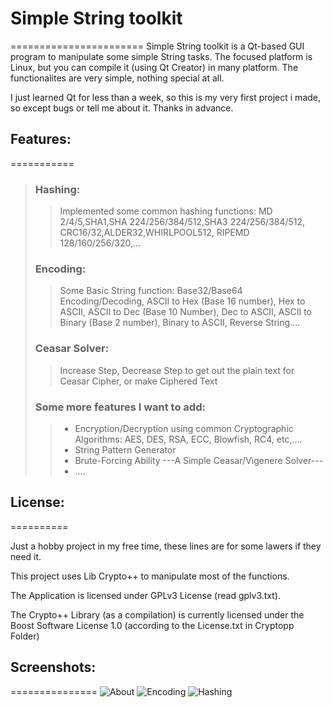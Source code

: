 # Simple String toolkit
=======================
Simple String toolkit is a Qt-based GUI program to manipulate some simple String tasks. The focused platform is Linux, but you can compile it (using Qt Creator) in many platform. The functionalites are very simple, nothing special at all.

I just learned Qt for less than a week, so this is my very first project i made, so except bugs or tell me about it. Thanks in advance.

## Features:
===========
> ### Hashing:
>> Implemented some common hashing functions: MD 2/4/5,SHA1,SHA 224/256/384/512,SHA3 224/256/384/512, CRC16/32,ALDER32,WHIRLPOOL512, RIPEMD 128/160/256/320,...
>
> ### Encoding:
>> Some Basic String function: Base32/Base64 Encoding/Decoding, ASCII to Hex (Base 16 number), Hex to ASCII, ASCII to Dec (Base 10 Number), Dec to ASCII, ASCII to Binary (Base 2 number), Binary to ASCII, Reverse String....
>
> ### Ceasar Solver:
>>Increase Step, Decrease Step to get out the plain text for Ceasar Cipher, or make Ciphered Text
>
> ### Some more features I want to add:
>> - Encryption/Decryption using common Cryptographic Algorithms: AES, DES, RSA, ECC, Blowfish, RC4, etc,....
>> - String Pattern Generator
>> - Brute-Forcing Ability
>> ---A Simple Ceasar/Vigenere Solver---
>> - ....
>

## License:
==========

Just a hobby project in my free time, these lines are for some lawers if they need it. 

This project uses Lib Crypto++ to manipulate most of the functions.

The Application is licensed under GPLv3 License (read gplv3.txt).

The Crypto++ Library (as a compilation) is currently licensed under the Boost Software License 1.0 (according to the License.txt in Cryptopp Folder)

## Screenshots:
===============
![About](https://github.com/levisre/simple_string_toolkit/blob/master/img/main_about.jpg)
![Encoding](https://github.com/levisre/simple_string_toolkit/blob/master/img/main_encoding.jpg)
![Hashing](https://github.com/levisre/simple_string_toolkit/blob/master/img/main_hashing.jpg)